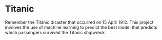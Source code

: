 # Titanic
Remember the Titanic disaster that occurred on 15 April 1912. This project involves the use of machine learning to predict the best model that predicts which passengers survived the Titanic shipwreck.
